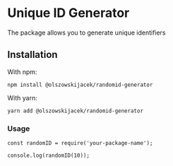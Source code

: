 # Unique ID Generator

The package allows you to generate unique identifiers

## Installation

With npm:
```
npm install @olszowskijacek/randomid-generator
```

With yarn:
```
yarn add @olszowskijacek/randomid-generator
```

### Usage
```
const randomID = require('your-package-name');

console.log(randomID(10));
```